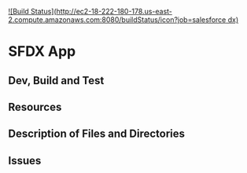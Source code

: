 [![Build Status](http://ec2-18-222-180-178.us-east-2.compute.amazonaws.com:8080/buildStatus/icon?job=salesforce dx)](http://ec2-18-222-180-178.us-east-2.compute.amazonaws.com:8080/job/salesforce%20dx/)
# SFDX  App

## Dev, Build and Test



## Resources


## Description of Files and Directories


## Issues



